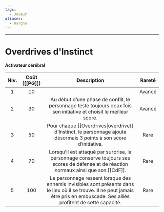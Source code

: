 ```yaml
---
tags:
  - Joueur
aliases:
  - Hargne
---
```

___
# Overdrives d'Instinct
**Activateur cérébral**

| Niv. | Coût ([[PG]]) |                                                                                    Description                                                                                     | Rareté |
| :--: | :-----------: | :--------------------------------------------------------------------------------------------------------------------------------------------------------------------------------: | :----: |
|  1   |      10       |                                                                                                                                                                                    | Avancé |
|  2   |      30       |                                Au début d’une phase de conflit, le personnage teste toujours deux fois son initiative et choisit le meilleur score.                                | Avancé |
|  3   |      50       |                                Pour chaque [[Overdrives\|overdrive]] d’Instinct, le personnage ajoute désormais 3 points à son score d’initiative.                                 |  Rare  |
|  4   |      70       |                      Lorsqu’il est attaqué par surprise, le personnage conserve toujours ses scores de défense et de réaction normaux ainsi que son [[CdF]].                       |  Rare  |
|  5   |      100      | Le personnage ressent lorsque des ennemis invisibles sont présents dans le lieu où il se trouve. Il ne peut jamais être pris en embuscade. Ses alliés profitent de cette capacité. |  Rare  |
